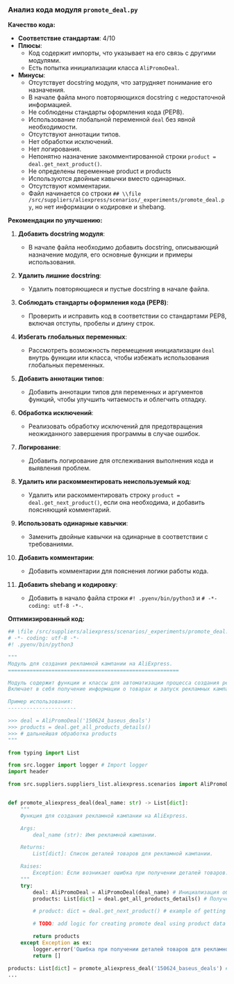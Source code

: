 ### **Анализ кода модуля `promote_deal.py`**

**Качество кода:**

- **Соответствие стандартам**: 4/10
- **Плюсы**:
    - Код содержит импорты, что указывает на его связь с другими модулями.
    - Есть попытка инициализации класса `AliPromoDeal`.
- **Минусы**:
    - Отсутствует docstring модуля, что затрудняет понимание его назначения.
    - В начале файла много повторяющихся docstring с недостаточной информацией.
    - Не соблюдены стандарты оформления кода (PEP8).
    - Использование глобальной переменной `deal` без явной необходимости.
    - Отсутствуют аннотации типов.
    - Нет обработки исключений.
    - Нет логирования.
    - Непонятно назначение закомментированной строки `product = deal.get_next_product()`.
    - Не определены переменные product и products
    - Используются двойные кавычки вместо одинарных.
    - Отсутствуют комментарии.
    - Файл начинается со строки `## \\file /src/suppliers/aliexpress/scenarios/_experiments/promote_deal.py`, но нет информации о кодировке и shebang.

**Рекомендации по улучшению:**

1.  **Добавить docstring модуля**:
    - В начале файла необходимо добавить docstring, описывающий назначение модуля, его основные функции и примеры использования.

2.  **Удалить лишние docstring**:
    - Удалить повторяющиеся и пустые docstring в начале файла.

3.  **Соблюдать стандарты оформления кода (PEP8)**:
    - Проверить и исправить код в соответствии со стандартами PEP8, включая отступы, пробелы и длину строк.

4.  **Избегать глобальных переменных**:
    - Рассмотреть возможность перемещения инициализации `deal` внутрь функции или класса, чтобы избежать использования глобальных переменных.

5.  **Добавить аннотации типов**:
    - Добавить аннотации типов для переменных и аргументов функций, чтобы улучшить читаемость и облегчить отладку.

6.  **Обработка исключений**:
    - Реализовать обработку исключений для предотвращения неожиданного завершения программы в случае ошибок.

7.  **Логирование**:
    - Добавить логирование для отслеживания выполнения кода и выявления проблем.

8.  **Удалить или раскомментировать неиспользуемый код**:
    - Удалить или раскомментировать строку `product = deal.get_next_product()`, если она необходима, и добавить поясняющий комментарий.

9.  **Использовать одинарные кавычки**:
    - Заменить двойные кавычки на одинарные в соответствии с требованиями.

10. **Добавить комментарии**:
    - Добавить комментарии для пояснения логики работы кода.

11. **Добавить shebang и кодировку**:
    - Добавить в начало файла строки `#! .pyenv/bin/python3` и `# -*- coding: utf-8 -*-`.

**Оптимизированный код:**

```python
## \file /src/suppliers/aliexpress/scenarios/_experiments/promote_deal.py
# -*- coding: utf-8 -*-
#! .pyenv/bin/python3

"""
Модуль для создания рекламной кампании на AliExpress.
=======================================================

Модуль содержит функции и классы для автоматизации процесса создания рекламных кампаний на AliExpress.
Включает в себя получение информации о товарах и запуск рекламных кампаний.

Пример использования:
----------------------

>>> deal = AliPromoDeal('150624_baseus_deals')
>>> products = deal.get_all_products_details()
>>> # дальнейшая обработка products
"""

from typing import List

from src.logger import logger # Import logger
import header

from src.suppliers.suppliers_list.aliexpress.scenarios import AliPromoDeal


def promote_aliexpress_deal(deal_name: str) -> List[dict]:
    """
    Функция для создания рекламной кампании на AliExpress.

    Args:
        deal_name (str): Имя рекламной кампании.

    Returns:
        List[dict]: Список деталей товаров для рекламной кампании.

    Raises:
        Exception: Если возникает ошибка при получении деталей товаров.
    """
    try:
        deal: AliPromoDeal = AliPromoDeal(deal_name) # Инициализация объекта AliPromoDeal
        products: List[dict] = deal.get_all_products_details() # Получение деталей всех товаров

        # product: dict = deal.get_next_product() # example of getting one product

        # TODO: add logic for creating promote deal using product data

        return products
    except Exception as ex:
        logger.error('Ошибка при получении деталей товаров для рекламной кампании', ex, exc_info=True) # Log error
        return []

products: List[dict] = promote_aliexpress_deal('150624_baseus_deals') # Start process
...